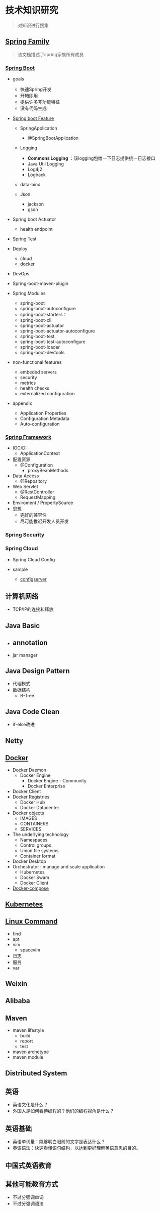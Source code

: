 # 技术知识研究

> 对知识进行搜集

## [Spring Family](https://spring.io/)

> 该文档描述了spring家族所有成员

### [Spring Boot](https://docs.spring.io/spring-boot/docs/2.2.4.RELEASE/reference/html/)

- goals
  - 快速Spring开发
  - 开箱即用
  - 提供许多非功能特征
  - 没有代码生成
  
- [Spring boot Feature](https://docs.spring.io/spring-boot/docs/2.2.4.RELEASE/reference/html/spring-boot-features.html#boot-features)
  
  - SpringApplication
  
    - @SpringBootApplication
  
  - Logging
  
    - **Commons Logging** ：该logging包给一下日志提供统一日志接口
    - Java Util Logging
    - Log4j2
    - Logback
  
  - data-bind
  - Json
  
    - jackson
    - gson
  
- Spring boot Actuator
  
  - health endpoint
  
- Spring Test
- Deploy
  
  - cloud
  - docker
  
- DevOps
- Spring-boot-maven-plugin
  
- Spring Modules
  - spring-boot
  - spring-boot-autoconfigure
  - spring-boot-starters：
  - spring-boot-cli
  - spring-boot-actuator
  - spring-boot-actuator-autoconfigure
  - spring-boot-test
  - spring-boot-test-autoconfigure
  - spring-boot-loader
  - spring-boot-devtools
  
- non-functional features
  - embeded servers
  - security
  - metrics
  - health checks
  - externalized configuration
  
- appendix
  - Application Properties
  - Configuration Metadata
  - Auto-configuration

### [Spring Framework](https://docs.spring.io/spring/docs/5.2.3.RELEASE/spring-framework-reference/)

- IOC/DI
  - ApplicationContext
- 配置资源
  - @Configuration
    - proxyBeanMethods
- Data Access
  - @Repository
- Web Servlet
  - @RestController
  - RequestMapping
- Enviroment / PropertySource
- 思想
  - 完好的兼容性
  - 尽可能推迟开发人员开发

### Spring Security

### Spring Cloud

- Spring Cloud Config

- sample
  - [configserver](https://github.com/spring-cloud-samples/configserver)

## 计算机网络

- TCP/IP的连接和释放

## Java Basic

- annotation
  - 
- jar manager

## Java Design Pattern

- 代理模式
- 数据结构
  - B-Tree

## Java Code Clean

- if-else改进

## Netty



## [Docker](https://docs.docker.com/engine/docker-overview/)

- Docker Daemon
  - Docker Engine
    - Docker Engine - Community
    - Docker Enterprise
- Docker Client
- Docker Registries
  - Docker Hub
  - Docker Datacenter
- Docker objects
  - IMAGES
  - CONTAINERS
  - SERVICES
- The underlying technology
  - Namespaces
  - Control groups
  - Union file systems
  - Container format
- Docker Desktop
- Orchestrator : manage  and scale application
  - Hubernetes
  - Docker Swam
  - Docker Client
- [Docker-compose](https://docs.docker.com/install/)

## [Kubernetes](https://www.kubernetes.org.cn/k8s)

## [Linux Command](https://wangchujiang.com/linux-command/)

- find
- apt
- vim
  - spacevim
- 日志
- 服务
- var

## Weixin

## Alibaba

## Maven

- maven lifestyle
  - build
  - report
  - test
- maven archetype
- maven module

## Distributed System

## 英语

- 英语文化是什么？
- 外国人是如何看待编程的？他们的编程视角是什么？

## 英语基础

- 英语单词量：能够明白眼前的文字是表达什么？
- 英语语法：快速看懂语句结构，以达到更好理解英语意思的目的。

## 中国式英语教育

## 其他可能教育方式

- 不过分强调单词
- 不过分强调语法